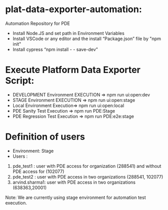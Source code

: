 # plat-data-exporter-automation:
Automation Repository for PDE
- Install Node.JS and set path in Environment Variables 
- Install VSCode or any editor and the install “Package.json” file by "npm init"
- Install cypress “npm install - - save-dev”

# Execute Platform Data Exporter Script:
- DEVELOPMENT Environment EXECUTION => npm run ui:open:dev
- STAGE Environment EXECUTION => npm run ui:open:stage
- Local Environment Execution=> npm run ui:open:local
- PDE Sanity Test Execution => npm run PDE:Stage 
- PDE Regression Test Execution => npm run PDE:e2e:stage

# Definition of users
- Environment: Stage
- Users : 
1. pde_test1 : user with PDE access for organization (288541) and without PDE access for (102077)
2. pde_test2 : user with PDE access in two organizations (288541, 102077)
3. arvind.sharma1: user with PDE access in two organizations (638363,20001)

Note: We are currently using stage environment for automation test execution.


